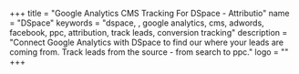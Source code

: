 +++
title = "Google Analytics CMS Tracking For DSpace - Attributio"
name = "DSpace"
keywords = "dspace, , google analytics, cms, adwords, facebook, ppc, attribution, track leads, conversion tracking"
description = "Connect Google Analytics with DSpace to find our where your leads are coming from. Track leads from the source - from search to ppc."
logo = ""
+++
